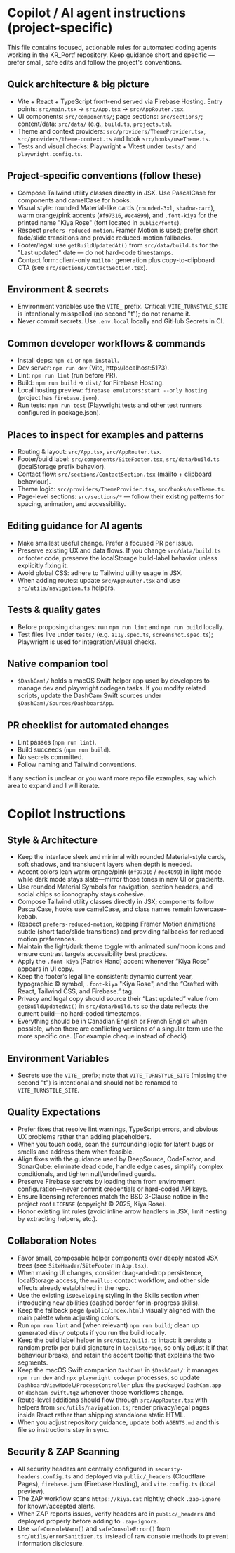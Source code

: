 # Copilot / AI agent instructions (project-specific)

This file contains focused, actionable rules for automated coding agents working in the KR_Portf repository. Keep guidance short and specific — prefer small, safe edits and follow the project's conventions.

## Quick architecture & big picture
- Vite + React + TypeScript front-end served via Firebase Hosting. Entry points: `src/main.tsx` → `src/App.tsx` → `src/AppRouter.tsx`.
- UI components: `src/components/`; page sections: `src/sections/`; content/data: `src/data/` (e.g., `build.ts`, `projects.ts`).
- Theme and context providers: `src/providers/ThemeProvider.tsx`, `src/providers/theme-context.ts` and hook `src/hooks/useTheme.ts`.
- Tests and visual checks: Playwright + Vitest under `tests/` and `playwright.config.ts`.

## Project-specific conventions (follow these)
- Compose Tailwind utility classes directly in JSX. Use PascalCase for components and camelCase for hooks.
- Visual style: rounded Material-like cards (`rounded-3xl`, `shadow-card`), warm orange/pink accents (`#f97316`, `#ec4899`), and `.font-kiya` for the printed name "Kiya Rose" (font located in `public/fonts`).
- Respect `prefers-reduced-motion`. Framer Motion is used; prefer short fade/slide transitions and provide reduced-motion fallbacks.
- Footer/legal: use `getBuildUpdatedAt()` from `src/data/build.ts` for the "Last updated" date — do not hard-code timestamps.
- Contact form: client-only `mailto:` generation plus copy-to-clipboard CTA (see `src/sections/ContactSection.tsx`).

## Environment & secrets
- Environment variables use the `VITE_` prefix. Critical: `VITE_TURNSTYLE_SITE` is intentionally misspelled (no second "t"); do not rename it.
- Never commit secrets. Use `.env.local` locally and GitHub Secrets in CI.

## Common developer workflows & commands
- Install deps: `npm ci` or `npm install`.
- Dev server: `npm run dev` (Vite, http://localhost:5173).
- Lint: `npm run lint` (run before PR).
- Build: `npm run build` → `dist/` for Firebase Hosting.
- Local hosting preview: `firebase emulators:start --only hosting` (project has `firebase.json`).
- Run tests: `npm run test` (Playwright tests and other test runners configured in package.json).

## Places to inspect for examples and patterns
- Routing & layout: `src/App.tsx`, `src/AppRouter.tsx`.
- Footer/build label: `src/components/SiteFooter.tsx`, `src/data/build.ts` (localStorage prefix behavior).
- Contact flow: `src/sections/ContactSection.tsx` (mailto + clipboard behaviour).
- Theme logic: `src/providers/ThemeProvider.tsx`, `src/hooks/useTheme.ts`.
- Page-level sections: `src/sections/*` — follow their existing patterns for spacing, animation, and accessibility.

## Editing guidance for AI agents
- Make smallest useful change. Prefer a focused PR per issue.
- Preserve existing UX and data flows. If you change `src/data/build.ts` or footer code, preserve the localStorage build-label behavior unless explicitly fixing it.
- Avoid global CSS: adhere to Tailwind utility usage in JSX.
- When adding routes: update `src/AppRouter.tsx` and use `src/utils/navigation.ts` helpers.

## Tests & quality gates
- Before proposing changes: run `npm run lint` and `npm run build` locally.
- Test files live under `tests/` (e.g. `a11y.spec.ts`, `screenshot.spec.ts`); Playwright is used for integration/visual checks.

## Native companion tool
- `$DashCam!/` holds a macOS Swift helper app used by developers to manage dev and playwright codegen tasks. If you modify related scripts, update the DashCam Swift sources under `$DashCam!/Sources/DashboardApp`.

## PR checklist for automated changes
- Lint passes (`npm run lint`).
- Build succeeds (`npm run build`).
- No secrets committed.
- Follow naming and Tailwind conventions.

If any section is unclear or you want more repo file examples, say which area to expand and I will iterate.
# Copilot Instructions

## Style & Architecture

- Keep the interface sleek and minimal with rounded Material-style cards, soft shadows, and translucent layers when depth is needed.
- Accent colors lean warm orange/pink (`#f97316` / `#ec4899`) in light mode while dark mode stays slate—mirror those tones in new UI or gradients.
- Use rounded Material Symbols for navigation, section headers, and social chips so iconography stays cohesive.
- Compose Tailwind utility classes directly in JSX; components follow PascalCase, hooks use camelCase, and class names remain lowercase-kebab.
- Respect `prefers-reduced-motion`, keeping Framer Motion animations subtle (short fade/slide transitions) and providing fallbacks for reduced motion preferences.
- Maintain the light/dark theme toggle with animated sun/moon icons and ensure contrast targets accessibility best practices.
- Apply the `.font-kiya` (Patrick Hand) accent whenever “Kiya Rose” appears in UI copy.
- Keep the footer’s legal line consistent: dynamic current year, typographic © symbol, `.font-kiya` "Kiya Rose", and the “Crafted with React, Tailwind CSS, and Firebase.” tag.
- Privacy and legal copy should source their “Last updated” value from `getBuildUpdatedAt()` in `src/data/build.ts` so the date reflects the current build—no hard-coded timestamps.
- Everything should be in Canadian English or French English when possible, when there are conflicting versions of a singular term use the more specific one. (For example cheque instead of check)

## Environment Variables

- Secrets use the `VITE_` prefix; note that `VITE_TURNSTYLE_SITE` (missing the second "t") is intentional and should not be renamed to `VITE_TURNSTILE_SITE`.

## Quality Expectations

- Prefer fixes that resolve lint warnings, TypeScript errors, and obvious UX problems rather than adding placeholders.
- When you touch code, scan the surrounding logic for latent bugs or smells and address them when feasible.
- Align fixes with the guidance used by DeepSource, CodeFactor, and SonarQube: eliminate dead code, handle edge cases, simplify complex conditionals, and tighten null/undefined guards.
- Preserve Firebase secrets by loading them from environment configuration—never commit credentials or hard-coded API keys.
- Ensure licensing references match the BSD 3-Clause notice in the project root `LICENSE` (copyright © 2025, Kiya Rose).
- Honor existing lint rules (avoid inline arrow handlers in JSX, limit nesting by extracting helpers, etc.).

## Collaboration Notes

- Favor small, composable helper components over deeply nested JSX trees (see `SiteHeader`/`SiteFooter` in `App.tsx`).
- When making UI changes, consider drag-and-drop persistence, localStorage access, the `mailto:` contact workflow, and other side effects already established in the repo.
- Use the existing `isDeveloping` styling in the Skills section when introducing new abilities (dashed border for in-progress skills).
- Keep the fallback page (`public/index.html`) visually aligned with the main palette when adjusting colors.
- Run `npm run lint` and (when relevant) `npm run build`; clean up generated `dist/` outputs if you run the build locally.
- Keep the build label helper in `src/data/build.ts` intact: it persists a random prefix per build signature in `localStorage`, so only adjust it if that behaviour breaks, and retain the accent tooltip that explains the two segments.
- Keep the macOS Swift companion `DashCam!` in `$DashCam!/`: it manages `npm run dev` and `npx playwright codegen` processes, so update `DashboardViewModel`/`ProcessController` plus the packaged `DashCam.app` or `dashcam_swift.tgz` whenever those workflows change.
- Route-level additions should flow through `src/AppRouter.tsx` with helpers from `src/utils/navigation.ts`; render privacy/legal pages inside React rather than shipping standalone static HTML.
- When you adjust repository guidance, update both `AGENTS.md` and this file so instructions stay in sync.
## Security & ZAP Scanning

- All security headers are centrally configured in `security-headers.config.ts` and deployed via `public/_headers` (Cloudflare Pages), `firebase.json` (Firebase Hosting), and `vite.config.ts` (local preview).
- The ZAP workflow scans `https://kiya.cat` nightly; check `.zap-ignore` for known/accepted alerts.
- When ZAP reports issues, verify headers are in `public/_headers` and deployed properly before adding to `.zap-ignore`.
- Use `safeConsoleWarn()` and `safeConsoleError()` from `src/utils/errorSanitizer.ts` instead of raw console methods to prevent information disclosure.
